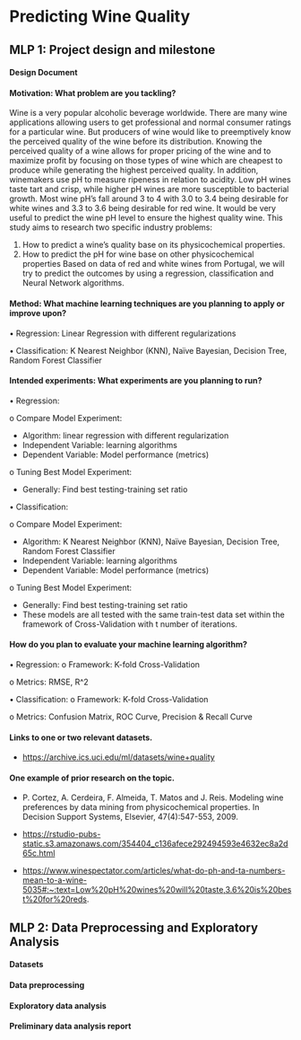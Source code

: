 # Predicting Wine Quality

## MLP 1: Project design and milestone

#### Design Document
#### Motivation: What problem are you tackling?
Wine is a very popular alcoholic beverage worldwide. There are many wine applications allowing users to get professional and normal consumer ratings for a particular wine. But producers of wine would like to preemptively know the perceived quality of the wine before its distribution. 
Knowing the perceived quality of a wine allows for proper pricing of the wine and to maximize profit by focusing on those types of wine which are cheapest to produce while generating the highest perceived quality. In addition, winemakers use pH to measure ripeness in relation to acidity. Low pH wines taste tart and crisp, while higher pH wines are more susceptible to bacterial growth. Most wine pH’s fall around 3 to 4 with 3.0 to 3.4 being desirable for white wines and 3.3 to 3.6 being desirable for red wine. It would be very useful to predict the wine pH level to ensure the highest quality wine. 
This study aims to research two specific industry problems:

1.	How to predict a wine’s quality base on its physicochemical properties.
2.	How to predict the pH for wine base on other physicochemical properties 
Based on data of red and white wines from Portugal, we will try to predict the outcomes by using a regression, classification and Neural Network algorithms.
#### Method: What machine learning techniques are you planning to apply or improve upon?
•	Regression: Linear Regression with different regularizations

•	Classification: K Nearest Neighbor (KNN), Naïve Bayesian, Decision Tree, Random Forest Classifier
#### Intended experiments: What experiments are you planning to run?
•	Regression: 

  o	Compare Model Experiment:

  -	Algorithm: linear regression with different regularization
  -	Independent Variable: learning algorithms
  -	Dependent Variable: Model performance (metrics)
  
  o	Tuning Best Model Experiment:
  - Generally: Find best testing-training set ratio 
  
•	Classification:

  o	Compare Model Experiment: 

  - Algorithm: K Nearest Neighbor (KNN), Naïve Bayesian, Decision Tree, Random Forest Classifier
  - Independent Variable: learning algorithms
  - Dependent Variable: Model performance (metrics)
  
  o	Tuning Best Model Experiment:

  -	Generally: Find best testing-training set ratio
  -	These models are all tested with the same train-test data set within the framework of Cross-Validation with t number of iterations.
  
#### How do you plan to evaluate your machine learning algorithm?
•	Regression: 
  o	Framework: K-fold Cross-Validation

  o	Metrics: RMSE, R^2

•	Classification: 
  o	Framework: K-fold Cross-Validation

  o	Metrics: Confusion Matrix, ROC Curve, Precision & Recall Curve
#### Links to one or two relevant datasets.
  - https://archive.ics.uci.edu/ml/datasets/wine+quality
#### One example of prior research on the topic.
    
  - P. Cortez, A. Cerdeira, F. Almeida, T. Matos and J. Reis. Modeling wine preferences by data mining from physicochemical properties. In Decision Support Systems, Elsevier,    47(4):547-553, 2009.

  - https://rstudio-pubs-static.s3.amazonaws.com/354404_c136afece292494593e4632ec8a2d65c.html

  - https://www.winespectator.com/articles/what-do-ph-and-ta-numbers-mean-to-a-wine-5035#:~:text=Low%20pH%20wines%20will%20taste,3.6%20is%20best%20for%20reds.

## MLP 2: Data Preprocessing and Exploratory Analysis

#### Datasets

#### Data preprocessing

#### Exploratory data analysis

#### Preliminary data analysis report
